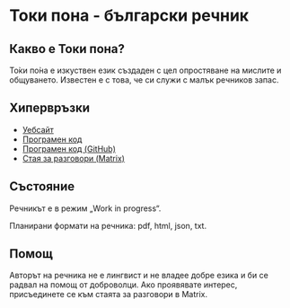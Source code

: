 # Токи пона - български речник

## Какво е Токи пона?

То̀ки по̀на е изкуствен език създаден с цел опростяване на мислите и общуването.
Известен е с това, че си служи с малък речников запас.

## Хипервръзки

* [Уебсайт](https://salif.github.io/tok-bul-dict/)
* [Програмен код](https://codeberg.org/salif/tok-bul-dict)
* [Програмен код \(GitHub\)](https://github.com/salif/tok-bul-dict)
* [Стая за разговори \(Matrix\)](https://matrix.to/#/#tok-bul-dictionary:mozilla.org)

## Състояние

Речникът е в режим „Work in progress“.

Планирани формати на речника: pdf, html, json, txt.

## Помощ

Авторът на речника не е лингвист и не владее добре езика и би се радвал на
помощ от доброволци. Ако проявявате интерес, присъединете се към стаята за
разговори в Matrix.
